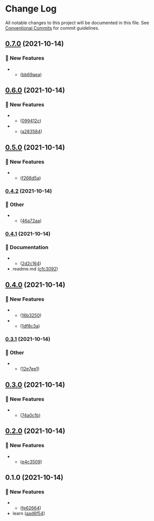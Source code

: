 # Change Log

All notable changes to this project will be documented in this file.
See [Conventional Commits](https://conventionalcommits.org) for commit guidelines.

## [0.7.0](https://github.com/Link-X/simple-decorator/compare/v0.6.0...v0.7.0) (2021-10-14)


### :rocket: New Features

* - ([bb69aea](https://github.com/Link-X/simple-decorator/commit/bb69aea58764b8442fa33e02b1f8360dba3481af))



## [0.6.0](https://github.com/Link-X/simple-decorator/compare/v0.5.0...v0.6.0) (2021-10-14)


### :rocket: New Features

* - ([099412c](https://github.com/Link-X/simple-decorator/commit/099412cfe3f548c669a732c264981a869dc4d068))
* - ([a283584](https://github.com/Link-X/simple-decorator/commit/a283584c98b2f41962ceefdbec64b07145368fc7))



## [0.5.0](https://github.com/Link-X/simple-decorator/compare/v0.4.2...v0.5.0) (2021-10-14)


### :rocket: New Features

* - ([f268d5a](https://github.com/Link-X/simple-decorator/commit/f268d5ab17907fa31e9a81153c444491ee25ef6b))



### [0.4.2](https://github.com/Link-X/simple-decorator/compare/v0.4.1...v0.4.2) (2021-10-14)


### :mega: Other

* - ([46a72aa](https://github.com/Link-X/simple-decorator/commit/46a72aa4657893c72d54c163632b97be0449efd2))



### [0.4.1](https://github.com/Link-X/simple-decorator/compare/v0.4.0...v0.4.1) (2021-10-14)


### :memo: Documentation

* - ([2d2c164](https://github.com/Link-X/simple-decorator/commit/2d2c1642fe2a47b9bbd5d44a29222315b9781dcf))
* readme.md ([cfc3092](https://github.com/Link-X/simple-decorator/commit/cfc309278b4276950c7a7a6264830281e604274f))



## [0.4.0](https://github.com/Link-X/simple-decorator/compare/v0.3.1...v0.4.0) (2021-10-14)


### :rocket: New Features

* - ([16b3250](https://github.com/Link-X/simple-decorator/commit/16b3250934186736c0dadfd7119eedca1c88631f))
* - ([1df8c3a](https://github.com/Link-X/simple-decorator/commit/1df8c3a1a117f8163297a140e5ce7b78caeb09d0))



### [0.3.1](https://github.com/Link-X/simple-decorator/compare/v0.3.0...v0.3.1) (2021-10-14)


### :mega: Other

* - ([12e7ee1](https://github.com/Link-X/simple-decorator/commit/12e7ee1d11633eb42ea623fbc25deefb89a2ac73))



## [0.3.0](https://github.com/Link-X/simple-decorator/compare/v0.2.0...v0.3.0) (2021-10-14)


### :rocket: New Features

* - ([74a0c1b](https://github.com/Link-X/simple-decorator/commit/74a0c1bb3144ababf1b1e24f554206f69d3d1829))



## [0.2.0](https://github.com/Link-X/simple-decorator/compare/v0.1.0...v0.2.0) (2021-10-14)


### :rocket: New Features

* - ([e4c3509](https://github.com/Link-X/simple-decorator/commit/e4c3509b0cebfa3cedd9ee45b23a437a00dfec54))



## 0.1.0 (2021-10-14)


### :rocket: New Features

* - ([fe62664](https://github.com/Link-X/simple-decorator/commit/fe626645dca80e72935221351ab473f56e63b865))
* learn ([aad6f54](https://github.com/Link-X/simple-decorator/commit/aad6f549ab53578b52a1586a3a89b88fd96cdc38))
